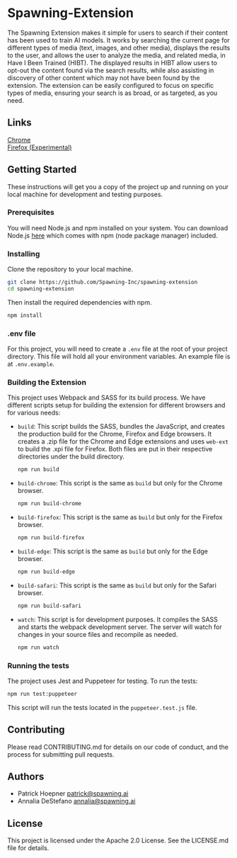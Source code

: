# Spawning-Extension

The Spawning Extension makes it simple for users to search if their content has been used to train AI models. It works by searching the current page for different types of media (text, images, and other media), displays the results to the user, and allows the user to analyze the media, and related media, in Have I Been Trained (HIBT). The displayed results in HIBT allow users to opt-out the content found via the search results, while also assisting in discovery of other content which may not have been found by the extension. The extension can be easily configured to focus on specific types of media, ensuring your search is as broad, or as targeted, as you need.

## Links

[Chrome](https://chrome.google.com/webstore/detail/gflllnclkhgldggflpajgmneddanojbo)  
[Firefox (Experimental)](https://addons.mozilla.org/en-US/firefox/addon/spawning/)

## Getting Started

These instructions will get you a copy of the project up and running on your local machine for development and testing purposes.

### Prerequisites

You will need Node.js and npm installed on your system. You can download Node.js [here](https://nodejs.org/en/) which comes with npm (node package manager) included.

### Installing

Clone the repository to your local machine.

```bash
git clone https://github.com/Spawning-Inc/spawning-extension
cd spawning-extension
```

Then install the required dependencies with npm.

```bash
npm install
```

### .env file

For this project, you will need to create a `.env` file at the root of your project directory. This file will hold all your environment variables. An example file is at `.env.example`.

### Building the Extension

This project uses Webpack and SASS for its build process. We have different scripts setup for building the extension for different browsers and for various needs:

- `build`: This script builds the SASS, bundles the JavaScript, and creates the production build for the Chrome, Firefox and Edge browsers. It creates a .zip file for the Chrome and Edge extensions and uses `web-ext` to build the .xpi file for Firefox. Both files are put in their respective directories under the build directory.

  ```bash
  npm run build
  ```

- `build-chrome`: This script is the same as `build` but only for the Chrome browser.

  ```bash
  npm run build-chrome
  ```

- `build-firefox`: This script is the same as `build` but only for the Firefox browser.

  ```bash
  npm run build-firefox
  ```

- `build-edge`: This script is the same as `build` but only for the Edge browser.

  ```bash
  npm run build-edge
  ```

- `build-safari`: This script is the same as `build` but only for the Safari browser.

  ```bash
  npm run build-safari
  ```

- `watch`: This script is for development purposes. It compiles the SASS and starts the webpack development server. The server will watch for changes in your source files and recompile as needed.

  ```bash
  npm run watch
  ```

### Running the tests

The project uses Jest and Puppeteer for testing. To run the tests:

```bash
npm run test:puppeteer
```

This script will run the tests located in the `puppeteer.test.js` file.

## Contributing

Please read CONTRIBUTING.md for details on our code of conduct, and the process for submitting pull requests.

## Authors

- Patrick Hoepner <patrick@spawning.ai>
- Annalia DeStefano <annalia@spawning.ai>

## License

This project is licensed under the Apache 2.0 License. See the LICENSE.md file for details.
